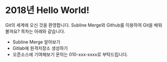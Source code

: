 # 2018년 Hello World!
Git의 세계에 오신 것을 환영합니다.
Subline Merge와 Github를 이용하여 Git을 배워볼까요?
목차는 아래와 같습니다.
- Subline Merge 알아보기
- Gitlab에 원격저장소 생성하기
- 오픈소스에 기여해보기
문의는 010-xxx-xxxx로 부탁드립니다.